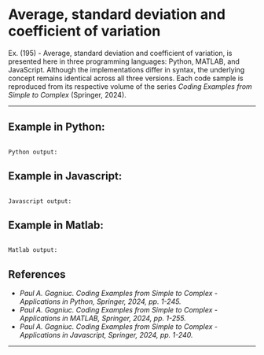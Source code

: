 # Average, standard deviation and coefficient of variation

Ex. (195) - Average, standard deviation and coefficient of variation, is presented here in three programming languages: Python, MATLAB, and JavaScript. Although the implementations differ in syntax, the underlying concept remains identical across all three versions. Each code sample is reproduced from its respective volume of the series <i>Coding Examples from Simple to Complex</i> (Springer, 2024).
***

## Example in Python:

```python

``` 

```text
Python output:

```

## Example in Javascript:

```javascript

```

```text
Javascript output:

```

## Example in Matlab:

```matlab

```

```text
Matlab output:

```

## References

- <i>Paul A. Gagniuc. Coding Examples from Simple to Complex - Applications in Python, Springer, 2024, pp. 1-245.</i>
- <i>Paul A. Gagniuc. Coding Examples from Simple to Complex - Applications in MATLAB, Springer, 2024, pp. 1-255.</i>
- <i>Paul A. Gagniuc. Coding Examples from Simple to Complex - Applications in Javascript, Springer, 2024, pp. 1-240.</i>

***
